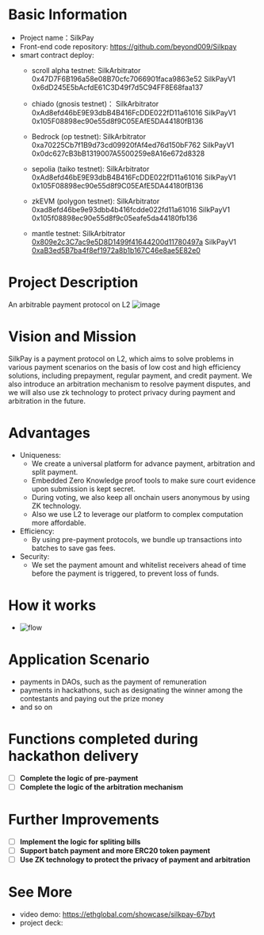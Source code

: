 # Basic Information
- Project name：SilkPay
- Front-end code repository: https://github.com/beyond009/Silkpay
- smart contract deploy:
  - scroll alpha testnet:
    SilkArbitrator 0x47D7F6B196a58e08B70cfc7066901faca9863e52 
    SilkPayV1 0x6dD245E5bAcfdE61C3D49f7d5C94FF8E68faa137

  - chiado (gnosis testnet)：
    SilkArbitrator 0xAd8efd46bE9E93dbB4B416FcDDE022fD11a61016
    SilkPayV1 0x105F08898ec90e55d8f9C05EAfE5DA44180fB136

  - Bedrock (op testnet):
    SilkArbitrator 0xa70225Cb7f1B9d73cd09920fAf4ed76d150bF762
    SilkPayV1 0x0dc627cB3bB1319007A5500259e8A16e672d8328

  - sepolia (taiko testnet):
    SilkArbitrator 0xAd8efd46bE9E93dbB4B416FcDDE022fD11a61016
    SilkPayV1 0x105F08898ec90e55d8f9C05EAfE5DA44180fB136

  - zkEVM (polygon testnet):
    SilkArbitrator 0xad8efd46be9e93dbb4b416fcdde022fd11a61016
    SilkPayV1 0x105f08898ec90e55d8f9c05eafe5da44180fb136
  
  - mantle testnet:
    SilkArbitrator [0x809e2c3C7ac9e5D8D1499f41644200d11780497a](https://explorer.testnet.mantle.xyz/address/0x809e2c3C7ac9e5D8D1499f41644200d11780497a)
    SilkPayV1 [0xaB3ed5B7ba4f8ef1972a8b1b167C46e8ae5E82e0](https://explorer.testnet.mantle.xyz/address/0xaB3ed5B7ba4f8ef1972a8b1b167C46e8ae5E82e0)

# Project Description
An arbitrable payment protocol on L2
![image](https://user-images.githubusercontent.com/8627464/227238947-879c85e1-a48b-4860-81a1-06d217943a5a.png)


# Vision and Mission
SilkPay is a payment protocol on L2, which aims to solve problems in various payment scenarios on the basis of low cost and high efficiency solutions, including prepayment, regular payment, and credit payment. We also introduce an arbitration mechanism to resolve payment disputes, and we will also use zk technology to protect privacy during payment and arbitration in the future.

# Advantages
- Uniqueness: 
  - We create a universal platform for advance payment, arbitration and split payment. 
  - Embedded Zero Knowledge proof tools to make sure court evidence upon submission is kept secret.
  - During voting, we also keep all onchain users anonymous by using ZK technology.
  - Also we use L2 to leverage our platform to complex computation more affordable. 
- Efficiency:
  - By using pre-payment protocols, we bundle up transactions into batches to save gas fees.
- Security:
  - We set the payment amount and whitelist receivers ahead of time before the payment is triggered, to prevent loss of funds.

# How it works
- ![flow](https://user-images.githubusercontent.com/8627464/227718733-1b894dd0-63bc-4fc1-97e6-15350faa4e5b.jpg)

# Application Scenario
- payments in DAOs, such as the payment of remuneration
- payments in hackathons, such as designating the winner among the contestants and paying out the prize money
- and so on

# Functions completed during hackathon delivery
- [ ] **Complete the logic of pre-payment**
- [ ] **Complete the logic of the arbitration mechanism**
    
# Further Improvements
- [ ] **Implement the logic for spliting bills**
- [ ] **Support batch payment and more ERC20 token payment**
- [ ] **Use ZK technology to protect the privacy of payment and arbitration**

# See More
- video demo: https://ethglobal.com/showcase/silkpay-67byt
- project deck:
